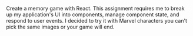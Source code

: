 Create a memory game with React. This assignment requires me to break up my application's UI into components, manage component state, and respond to user events. I decided to try it with Marvel characters you can't pick the same images or your game will end.
